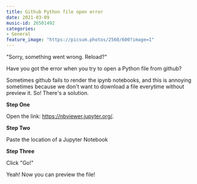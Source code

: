 ```yaml
---
title: Github Python file open error
date: 2021-03-09
music-id: 26501492
categories:
- General
feature_image: "https://picsum.photos/2560/600?image=1"
---
```



"Sorry, something went wrong. Reload?"

Have you got the error when you try to open a Python file from github?

Sometimes github fails to render the ipynb notebooks, and this is annoying sometimes because we don't want to download a file everytime without preview it. So! There's a solution.

**Step One**

<p>Open the link:  <a href="https://nbviewer.jupyter.org/" target="_blank" rel="noopener noreferrer">https://nbviewer.jupyter.org/</a>.</p>


**Step Two**

Paste the location of a Jupyter Notebook

**Step Three**

Click "Go!"

Yeah! Now you can preview the file!
